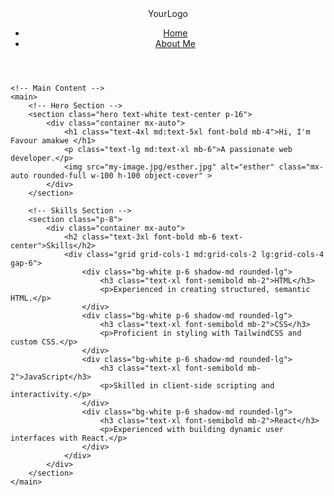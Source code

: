 <!DOCTYPE html>
<html lang="en">
<head>
    <meta charset="UTF-8">
    <meta name="viewport" content="width=device-width, initial-scale=1.0">
    <title>Web Developer Landing Page</title>
    <link rel="icon" href="my-image.jpg/esther.jpg" type="image/jpeg">
    <link href="https://cdn.jsdelivr.net/npm/tailwindcss@2.2.19/dist/tailwind.min.css" rel="stylesheet">
    <style>
        /* Custom Styles */
        .hero {
            background: url('path-to-your-hero-background.jpg') no-repeat center center/cover;
      color: #3d12da;  }
    </style>
</head>
<body class="font-sans bg-gray-100">
    <!-- Header -->
    <header class="bg-blue-600 text-white flex justify-between items-center p-4">
        <div class="text-2xl font-bold">YourLogo</div>
        <nav>
            <ul class="flex space-x-4">
                <li><a href="index.html" class="hover:underline">Home</a></li>
                <li><a href="about.html" class="hover:underline">About Me</a></li>
            </ul>
        </nav>
    </header>

    <!-- Main Content -->
    <main>
        <!-- Hero Section -->
        <section class="hero text-white text-center p-16">
            <div class="container mx-auto">
                <h1 class="text-4xl md:text-5xl font-bold mb-4">Hi, I'm Favour amakwe </h1>
                <p class="text-lg md:text-xl mb-6">A passionate web developer.</p>
                <img src="my-image.jpg/esther.jpg" alt="esther" class="mx-auto rounded-full w-100 h-100 object-cover" >
            </div>
        </section>

        <!-- Skills Section -->
        <section class="p-8">
            <div class="container mx-auto">
                <h2 class="text-3xl font-bold mb-6 text-center">Skills</h2>
                <div class="grid grid-cols-1 md:grid-cols-2 lg:grid-cols-4 gap-6">
                    <div class="bg-white p-6 shadow-md rounded-lg">
                        <h3 class="text-xl font-semibold mb-2">HTML</h3>
                        <p>Experienced in creating structured, semantic HTML.</p>
                    </div>
                    <div class="bg-white p-6 shadow-md rounded-lg">
                        <h3 class="text-xl font-semibold mb-2">CSS</h3>
                        <p>Proficient in styling with TailwindCSS and custom CSS.</p>
                    </div>
                    <div class="bg-white p-6 shadow-md rounded-lg">
                        <h3 class="text-xl font-semibold mb-2">JavaScript</h3>
                        <p>Skilled in client-side scripting and interactivity.</p>
                    </div>
                    <div class="bg-white p-6 shadow-md rounded-lg">
                        <h3 class="text-xl font-semibold mb-2">React</h3>
                        <p>Experienced with building dynamic user interfaces with React.</p>
                    </div>
                </div>
            </div>
        </section>
    </main>
</body>
</html>
